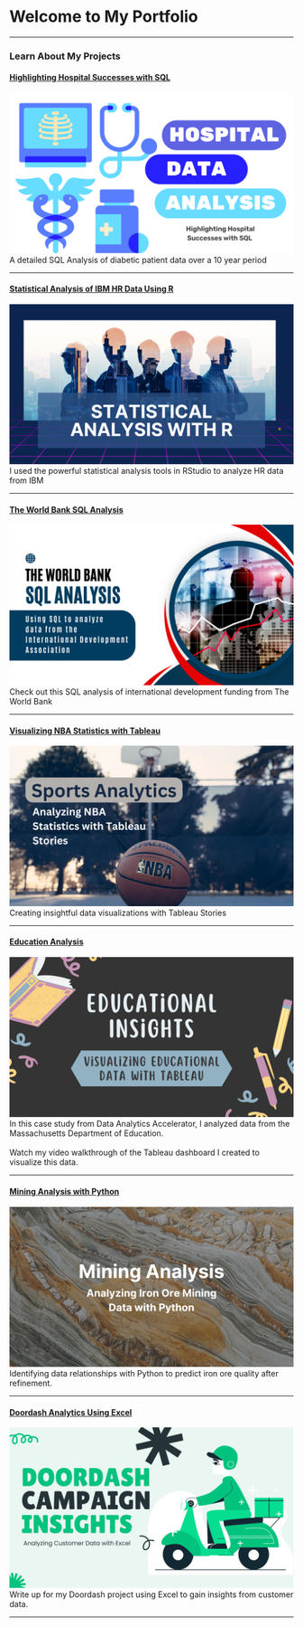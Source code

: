 # Welcome to My Portfolio

---

### Learn About My Projects

#### [Highlighting Hospital Successes with SQL](/SQLHealthcare/healthcare.md)
[<img src="SQLHealthcare/hospital.png?raw=true"/>](/SQLHealthcare/healthcare.md)
A detailed SQL Analysis of diabetic patient data over a 10 year period

---

#### [Statistical Analysis of IBM HR Data Using R](/HRProject/hr.project.md)
[<img src="HRProject/HR.png?raw=true"/>](/HRProject/HR_project.md)
I used the powerful statistical analysis tools in RStudio to analyze HR data from IBM

---

#### [The World Bank SQL Analysis](/files/WorldBank.md)
[<img src="files/The World Bank.png?raw=true"/>](/files/WorldBank.md)
Check out this SQL analysis of international development funding from The World Bank

---

#### [Visualizing NBA Statistics with Tableau](https://www.linkedin.com/feed/update/urn:li:activity:7221250598287912962/)
[<img src="images/nba_analysis.png?raw=true"/>](https://www.linkedin.com/feed/update/urn:li:activity:7221250598287912962/)
Creating insightful data visualizations with Tableau Stories

---

#### [Education Analysis](https://www.linkedin.com/pulse/gaining-insights-education-data-visualization-video-webb-kimmel-in5ue/?trackingId=N8FwLq98TqiYbO7ezlY0Ag%3D%3D)
[<img src="images/Educational Insights.png?raw=true"/>](https://www.linkedin.com/pulse/gaining-insights-education-data-visualization-video-webb-kimmel-in5ue/?trackingId=N8FwLq98TqiYbO7ezlY0Ag%3D%3D)
In this case study from Data Analytics Accelerator, I analyzed data from the Massachusetts Department of Education. <br><br>
Watch my video walkthrough of the Tableau dashboard I created to visualize this data.

---

#### [Mining Analysis with Python](https://www.linkedin.com/pulse/using-python-analyze-iron-floatation-plant-data-james-webb-kimmel-9d6ue/?trackingId=RVaeYw%2Bklmwk%2FYAlFyL4%2FQ%3D%3D)
[<img src="images/python_cover.png?raw=true"/>](https://www.linkedin.com/pulse/using-python-analyze-iron-floatation-plant-data-james-webb-kimmel-9d6ue/?trackingId=RVaeYw%2Bklmwk%2FYAlFyL4%2FQ%3D%3D)
Identifying data relationships with Python to predict iron ore quality after refinement.

---

#### [Doordash Analytics Using Excel](https://www.linkedin.com/pulse/doordash-analysis-impact-promotional-campaigns-webb-kimmel-6hcqe/?trackingId=S%2FfcLLnMS4SnlsEXk3jgmw%3D%3D)
[<img src="images/Doordash.png?raw=true"/>](https://www.linkedin.com/pulse/doordash-analysis-impact-promotional-campaigns-webb-kimmel-6hcqe/?trackingId=S%2FfcLLnMS4SnlsEXk3jgmw%3D%3D)
Write up for my Doordash project using Excel to gain insights from customer data. 

---

<!-- ### Category Name 2

- [Project 1 Title](http://example.com/)
- [Project 2 Title](http://example.com/)
- [Project 3 Title](http://example.com/)
- [Project 4 Title](http://example.com/)
- [Project 5 Title](http://example.com/)

--- -->




